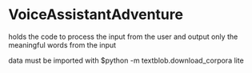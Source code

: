 # VoiceAssistantAdventure
holds the code to process the input from the user and output only the meaningful words from the input

data must be imported with $python -m textblob.download_corpora lite

